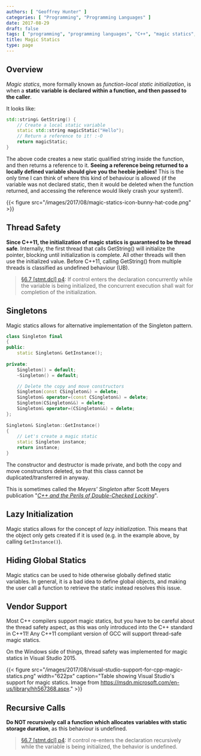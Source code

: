 ```yaml
---
authors: [ "Geoffrey Hunter" ]
categories: [ "Programming", "Programming Languages" ]
date: 2017-08-29
draft: false
tags: [ "programming", "programming languages", "C++", "magic statics", "function-local static initialization", "threads", "C++11", "singletons" ]
title: Magic Statics
type: page
---
```


## Overview

_Magic statics_, more formally known as _function-local static initialization_, is when a **static variable is declared within a function, and then passed to the caller**.

It looks like:

```c++    
std::string& GetString() {
    // Create a local static variable
    static std::string magicStatic("Hello");
    // Return a reference to it! :-O
    return magicStatic;
}
```

The above code creates a new static qualified string inside the function, and then returns a reference to it. **Seeing a reference being returned to a locally defined variable should give you the heebie jeebies!** This is the only time I can think of where this kind of behaviour is allowed (if the variable was not declared static, then it would be deleted when the function returned, and accessing the reference would likely crash your system!).

{{< figure src="/images/2017/08/magic-statics-icon-bunny-hat-code.png"   >}}

## Thread Safety

**Since C++11, the initialization of magic statics is guaranteed to be thread safe**. Internally, the first thread that calls GetString() will initialize the pointer, blocking until initialization is complete. All other threads will then use the initialized value. Before C++11, calling GetString() from multiple threads is classified as undefined behaviour (UB).

> [§6.7 [stmt.dcl] p4](http://www.open-std.org/jtc1/sc22/wg21/docs/papers/2012/n3337.pdf): If control enters the declaration concurrently while the variable is being initialized, the concurrent execution shall wait for completion of the initialization.

## Singletons

Magic statics allows for alternative implementation of the Singleton pattern.

```c++    
class Singleton final
{
public:
    static Singleton& GetInstance();
    
private:
    Singleton() = default;
    ~Singleton() = default;

    // Delete the copy and move constructors 
    Singleton(const CSingleton&) = delete;
    Singleton& operator=(const CSingleton&) = delete;
    Singleton(CSingleton&&) = delete;
    Singleton& operator=(CSingleton&&) = delete;
};
    
Singleton& Singleton::GetInstance()
{
    // Let's create a magic static
    static Singleton instance;
    return instance;
}
```

The constructor and destructor is made private, and both the copy and move constructors deleted, so that this class cannot be duplicated/transferred in anyway.

This is sometimes called the _Meyers' Singleton_ after Scott Meyers publication "[_C++ and the Perils of Double-Checked Locking_](/images/2017/08/Scott-Meyers-Cpp-and-the-Perils-of-Double-Checked-Locking.pdf)".

## Lazy Initialization

Magic statics allows for the concept of _lazy initialization_. This means that the object only gets created if it is used (e.g. in the example above, by calling `GetInstance()`).

## Hiding Global Statics

Magic statics can be used to hide otherwise globally defined static variables. In general, it is a bad idea to define global objects, and making the user call a function to retrieve the static instead resolves this issue.

## Vendor Support

Most C++ compilers support magic statics, but you have to be careful about the thread safety aspect, as this was only introduced into the C++ standard in C++11! Any C++11 compliant version of GCC will support thread-safe magic statics.

On the Windows side of things, thread safety was implemented for magic statics in Visual Studio 2015.

{{< figure src="/images/2017/08/visual-studio-support-for-cpp-magic-statics.png" width="622px" caption="Table showing Visual Studio's support for magic statics. Image from https://msdn.microsoft.com/en-us/library/hh567368.aspx."  >}}

## Recursive Calls

**Do NOT recursively call a function which allocates variables with static storage duration**, as this behaviour is undefined.

> [§6.7 [stmt.dcl] p4](http://www.open-std.org/jtc1/sc22/wg21/docs/papers/2012/n3337.pdf): If control re-enters the declaration recursively while the variable is being initialized, the behavior is undefined.
